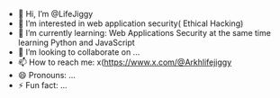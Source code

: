 - 👋 Hi, I’m @LifeJiggy
- 👀 I’m interested in web application security( Ethical Hacking)
- 🌱 I’m currently learning: Web Applications Security at the same time learning Python and JavaScript 
- 💞️ I’m looking to collaborate on ...
- 📫 How to reach me: x(https://www.x.com/@Arkhlifejiggy
- 😄 Pronouns: ...
- ⚡ Fun fact: ...

<!---
LifeJiggy/LifeJiggy is a ✨ special ✨ repository because its `README.md` (this file) appears on your GitHub profile.
You can click the Preview link to take a look at your changes.
--->
